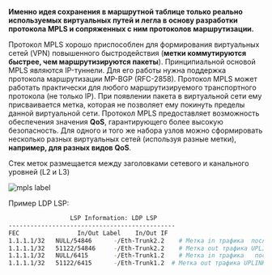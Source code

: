  
 
**Именно идея сохранения в маршрутной таблице только реально используемых виртуальных путей и легла в основу разработки протокола MPLS и сопряженных с ним протоколов маршрутизации.**

Протокол MPLS хорошо приспособлен для формирования виртуальных сетей (VPN) повышенного быстродействия (**метки коммутируются быстрее, чем маршрутизируются пакеты**). Принципиальной основой MPLS являются IP-туннели. Для его работы нужна поддержка протокола маршрутизации MP-BGP (RFC-2858). Протокол MPLS может работать практически для любого маршрутизируемого транспортного протокола (не только IP). При появлении пакета в виртуальной сети ему присваивается метка, которая не позволяет ему покинуть пределы данной виртуальной сети. Протокол MPLS предоставляет возможность обеспечения значения **QoS**, гарантирующего более высокую безопасность.  Для одного и того же набора узлов можно сформировать несколько разных виртуальных сетей (используя разные метки), **например, для разных видов QoS**. 

Cтек меток размещается между заголовками сетевого и канального уровней (L2 и L3)

![mpls label](/img/mpls_label.jpg)


 Пример LDP LSP: 

```bash
                 LSP Information: LDP LSP
----------------------------------------------
FEC                In/Out Label    In/Out IF  
1.1.1.1/32   NULL/54846      -/Eth-Trunk2.2    # Метка in трафика  после per-hop behaviour (PHB)  UPLINK 1 
1.1.1.1/32   51122/54846     -/Eth-Trunk2.2    # Метка out трафика UPLINK 1            
1.1.1.1/32   NULL/6415       -/Eth-Trunk1.2    # Метка in трафика   после per-hop behaviour (PHB) UPLINK 2
1.1.1.1/32   51122/6415      -/Eth-Trunk1.2  # Метка out трафика UPLINK 2 
```